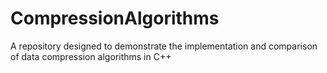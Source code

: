 # CompressionAlgorithms
A repository designed to demonstrate the implementation and comparison of data compression algorithms in C++
